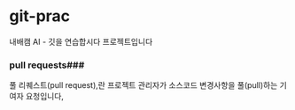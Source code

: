 # git-prac
내배캠 AI - 깃을 연습합시다 프로젝트입니다

### pull requests###
풀 리퀘스트(pull request),란
프로젝트 관리자가 소스코드 변경사항을 풀(pull)하는 기여자 요청입니다,
